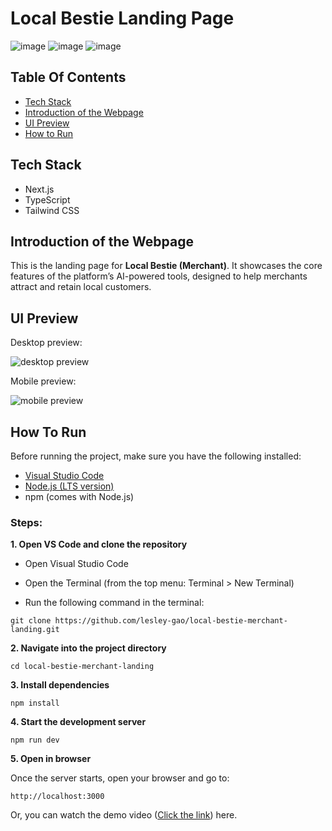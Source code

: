 # Local Bestie Landing Page
![image](https://img.shields.io/badge/next%20js-000000?style=for-the-badge&logo=nextdotjs&logoColor=white) 
![image](https://img.shields.io/badge/TypeScript-007ACC?style=for-the-badge&logo=typescript&logoColor=white) 
![image](https://img.shields.io/badge/Tailwind_CSS-38B2AC?style=for-the-badge&logo=tailwind-css&logoColor=white) 
 

## Table Of Contents 

- [Tech Stack](#tech-stack)
- [Introduction of the Webpage](#introduction-of-the-webpage)
- [UI Preview](#ui-preview)
- [How to Run](#how-to-run)


## Tech Stack
- Next.js 
- TypeScript
- Tailwind CSS

## Introduction of the Webpage
This is the landing page for **Local Bestie (Merchant)**. It showcases the core features of the platform’s AI-powered tools, designed to help merchants attract and retain local customers.

## UI Preview

Desktop preview: 

<img src="/images/Local-Bestie-desktop.png" alt="desktop preview" />

Mobile preview:

<img src="./group-image/Local-Bestie-mobile.png" alt="mobile preview"/>

## How To Run

Before running the project, make sure you have the following installed:

- [Visual Studio Code](https://code.visualstudio.com/)
- [Node.js (LTS version)](https://nodejs.org/)
- npm (comes with Node.js)

### Steps:

**1. Open VS Code and clone the repository**

- Open Visual Studio Code

- Open the Terminal (from the top menu: Terminal > New Terminal)

- Run the following command in the terminal:
```
git clone https://github.com/lesley-gao/local-bestie-merchant-landing.git
```

**2. Navigate into the project directory**
```
cd local-bestie-merchant-landing
```

**3. Install dependencies**

```
npm install
```

**4. Start the development server**

```
npm run dev
```

**5. Open in browser**

Once the server starts, open your browser and go to:
```
http://localhost:3000
```

Or, you can watch the demo video ([Click the link](#)) here.